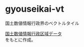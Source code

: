 # gyouseikai-vt
国土数値情報行政界のベクトルタイル  

[国土数値情報行政区域データ](https://nlftp.mlit.go.jp/ksj/gml/datalist/KsjTmplt-N03-v3_0.html)  
をもとに作成。
